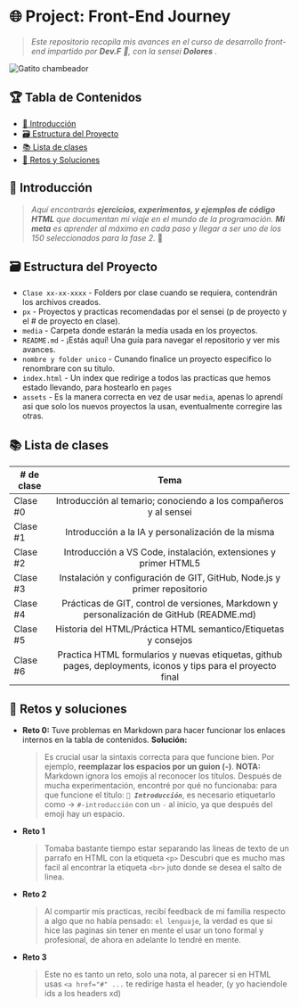 # 🌐 Project: Front-End Journey

<!--- Es una buena practica comentar, pero markdown es bastante "straight forward" no? -->

> _Este repositorio recopila mis avances en el curso de desarrollo front-end impartido por **Dev.F** 🚀, con la sensei **Dolores** ._

![Gatito chambeador](https://media.tenor.com/yp_aFUgHMx8AAAAM/nakanoart-nakanodrawing.gif)

## 🏆 Tabla de Contenidos

- [🎉 Introducción](#-introducción)
- [🗃️ Estructura del Proyecto](#-estructura-del-proyecto)
- [📚 Lista de clases](#-lista-de-clases)
- [📂 Retos y Soluciones](#-retos-y-soluciones)

## 🎉 Introducción

> _Aquí encontrarás **ejercicios, experimentos, y ejemplos de código HTML** que documentan mi viaje en el mundo de la programación. **Mi meta** es aprender al máximo en cada paso y llegar a ser uno de los 150 seleccionados para la fase 2._ 🚀

## 🗃️ Estructura del Proyecto

- `Clase xx-xx-xxxx` - Folders por clase cuando se requiera, contendrán los archivos creados.
- `px` - Proyectos y practicas recomendadas por el sensei (p de proyecto y el # de proyecto en clase).
- `media` - Carpeta donde estarán la media usada en los proyectos.
- `README.md` - ¡Estás aquí! Una guía para navegar el repositorio y ver mis avances.
- `nombre y folder unico` - Cunando finalice un proyecto especifico lo renombrare con su titulo.
- `index.html` - Un index que redirige a todos las practicas que hemos estado llevando, para hostearlo en `pages`
- `assets` - Es la manera correcta en vez de usar `media`, apenas lo aprendí asi que solo los nuevos proyectos la usan, eventualmente corregire las otras.

## 📚 Lista de clases

| # de clase |                                                     Tema                                                      |
| ---------- | :-----------------------------------------------------------------------------------------------------------: |
| Clase #0   |                       Introducción al temario; conociendo a los compañeros y al sensei                        |
| Clase #1   |                              Introducción a la IA y personalización de la misma                               |
| Clase #2   |                        Introducción a VS Code, instalación, extensiones y primer HTML5                        |
| Clase #3   |                   Instalación y configuración de GIT, GitHub, Node.js y primer repositorio                    |
| Clase #4   |           Prácticas de GIT, control de versiones, Markdown y personalización de GitHub (README.md)            |
| Clase #5   |                        Historia del HTML/Práctica HTML semantico/Etiquetas y consejos                         |
| Clase #6   | Practica HTML formularios y nuevas etiquetas, github pages, deployments, iconos y tips para el proyecto final |

## 📂 Retos y soluciones

- **Reto 0:** Tuve problemas en Markdown para hacer funcionar los enlaces internos en la tabla de contenidos.
  **Solución:**
  > Es crucial usar la sintaxis correcta para que funcione bien. Por ejemplo, **reemplazar los espacios por un guion (-)**.
  > **NOTA:** Markdown ignora los emojis al reconocer los títulos. Después de mucha experimentación, encontré por qué no funcionaba: para que funcione el titulo: _**`🎉 Introducción`**_, es necesario etiquetarlo como -> `#-introducción` con un `-` al inicio, ya que después del emoji hay un espacio.
- **Reto 1**
  > Tomaba bastante tiempo estar separando las lineas de texto de un parrafo en HTML con la etiqueta `<p>`
  > Descubri que es mucho mas facil al encontrar la etiqueta `<br>` juto donde se desea el salto de linea.
- **Reto 2**
  > Al compartir mis practicas, recibí feedback de mi familia respecto a algo que no había pensado: `el lenguaje`, la verdad es que si hice las paginas sin tener en mente el usar un tono formal y profesional, de ahora en adelante lo tendré en mente.
- **Reto 3**
  > Este no es tanto un reto, solo una nota, al parecer si en HTML usas `<a href="#" ...` te redirige hasta el header, (y yo haciendole ids a los headers xd)
